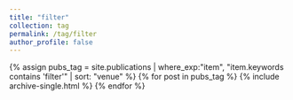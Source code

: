 ```yaml
---
title: "filter"
collection: tag
permalink: /tag/filter
author_profile: false
---
```

{% assign pubs_tag = site.publications | where_exp:"item", "item.keywords contains 'filter'" | sort: "venue" %}
{% for post in pubs_tag %}
  {% include archive-single.html %}
{% endfor %}
